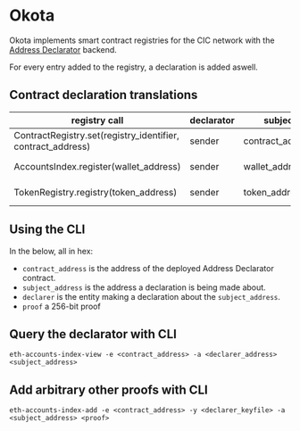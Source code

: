 # Okota

Okota implements smart contract registries for the CIC network with the [Address Declarator](https://gitlab.com/cicnet/eth-address-index)  backend.

For every entry added to the registry, a declaration is added aswell.


## Contract declaration translations

| registry call | declarator | subject | proof |
|---|---|---|---|
| ContractRegistry.set(registry\_identifier, contract\_address) | sender | contract\_address | registry\_identifier |
| AccountsIndex.register(wallet\_address) | sender | wallet\_address | token address of accounts index |
| TokenRegistry.registry(token\_address) | sender | token\_address | sha256(token symbol) |


## Using the CLI

In the below, all in hex:

* `contract_address` is the address of the deployed Address Declarator contract.
* `subject_address` is the address a declaration is being made about.
* `declarer` is the entity making a declaration about the `subject_address`.
* `proof` a 256-bit proof

## Query the declarator with CLI

`eth-accounts-index-view -e <contract_address> -a <declarer_address> <subject_address>`


## Add arbitrary other proofs with CLI

`eth-accounts-index-add -e <contract_address> -y <declarer_keyfile> -a <subject_address> <proof>`

